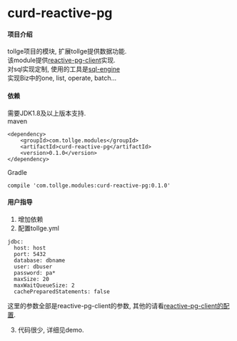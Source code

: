 # curd-reactive-pg

#### 项目介绍
tollge项目的模块, 扩展tollge提供数据功能.   
该module提供[reactive-pg-client](https://github.com/reactiverse/reactive-pg-client)实现.   
对sql实现定制, 使用的工具是[sql-engine](https://github.com/lioutall/sql-engine)   
实现Biz中的one, list, operate, batch...

#### 依赖

需要JDK1.8及以上版本支持.   
maven
```
<dependency>
    <groupId>com.tollge.modules</groupId>
    <artifactId>curd-reactive-pg</artifactId>
    <version>0.1.0</version>
</dependency>
```
Gradle
```
compile 'com.tollge.modules:curd-reactive-pg:0.1.0'
```

#### 用户指导

1. 增加依赖
2. 配置tollge.yml
```
jdbc:
  host: host
  port: 5432
  database: dbname
  user: dbuser
  password: pa*
  maxSize: 20
  maxWaitQueueSize: 2
  cachePreparedStatements: false
```
这里的参数全部是reactive-pg-client的参数, 其他的请看[reactive-pg-client的配置](https://github.com/reactiverse/reactive-pg-client/blob/master/docs/guide/java/index.md).


3. 代码很少, 详细见demo.


